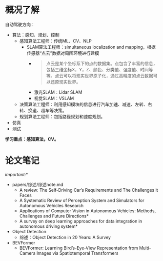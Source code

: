 # 概况了解
自动驾驶方向：
+ 算法：感知、规划、控制
  + 感知算法工程师：传统ML、CV、NLP
    + SLAM算法工程师：simultaneous localization and mapping，根据传感器“点云”数据对周围环境进行建模
      + > 点云是某个坐标系下的点的数据集。点包含了丰富的信息，包括三维坐标X，Y，Z、颜色、分类值、强度值、时间等等。点云可以将现实世界原子化，通过高精度的点云数据可以还原现实世界。   
      + 激光SLAM：Lidar SLAM
      + 视觉SLAM：VSLAM
  + 决策算法工程师：利用感知模块的信息进行汽车加速、减速、左转、右转、换道、超车等决策。
  + 规划算法工程师：包括路径规划和速度规划。
+ 仿真
+ 测试

**学习重点：感知算法，CV。**

# 论文笔记
*important:**


+ papers/综述/综述note.md
  + A review: The Self-Driving Car’s Requirements and The Challenges it Faces
  + A Systematic Review of Perception System and Simulators for Autonomous Vehicles Research
  + Applications of Computer Vision in Autonomous Vehicles: Methods, Challenges and Future Directions*
  + A survey on deep learning approaches for data integration in autonomous driving system*
+ Object Detection
  + 综述：Object Detection in 20 Years: A Survey
+ BEVFormer
  + BEVFormer: Learning Bird’s-Eye-View Representation from Multi-Camera Images via Spatiotemporal Transformers